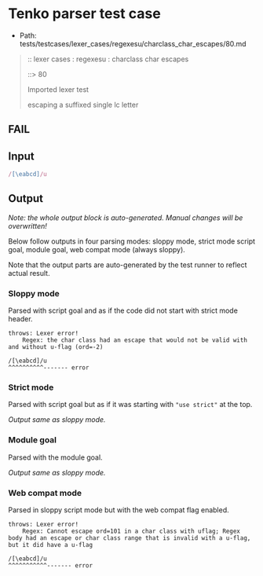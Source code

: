 # Tenko parser test case

- Path: tests/testcases/lexer_cases/regexesu/charclass_char_escapes/80.md

> :: lexer cases : regexesu : charclass char escapes
>
> ::> 80
>
> Imported lexer test
>
> escaping a suffixed single lc letter

## FAIL

## Input

`````js
/[\eabcd]/u
`````

## Output

_Note: the whole output block is auto-generated. Manual changes will be overwritten!_

Below follow outputs in four parsing modes: sloppy mode, strict mode script goal, module goal, web compat mode (always sloppy).

Note that the output parts are auto-generated by the test runner to reflect actual result.

### Sloppy mode

Parsed with script goal and as if the code did not start with strict mode header.

`````
throws: Lexer error!
    Regex: the char class had an escape that would not be valid with and without u-flag (ord=-2)

/[\eabcd]/u
^^^^^^^^^^------- error
`````

### Strict mode

Parsed with script goal but as if it was starting with `"use strict"` at the top.

_Output same as sloppy mode._

### Module goal

Parsed with the module goal.

_Output same as sloppy mode._

### Web compat mode

Parsed in sloppy script mode but with the web compat flag enabled.

`````
throws: Lexer error!
    Regex: Cannot escape ord=101 in a char class with uflag; Regex body had an escape or char class range that is invalid with a u-flag, but it did have a u-flag

/[\eabcd]/u
^^^^^^^^^^^------- error
`````

